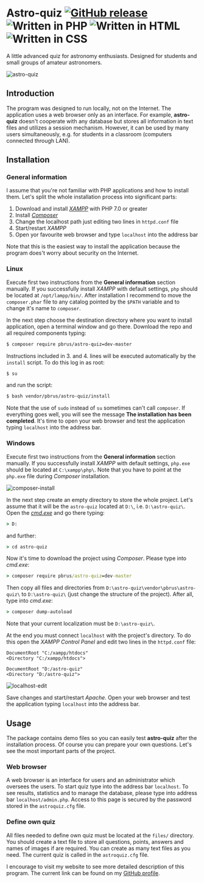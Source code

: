 # Astro-quiz [![GitHub release](http://www.astro.uni.wroc.pl/ludzie/brus/img/github/ver20170421.svg "download")](https://github.com/pbrus/astro-quiz) ![Written in PHP](http://www.astro.uni.wroc.pl/ludzie/brus/img/github/php.svg "language") ![Written in HTML](http://www.astro.uni.wroc.pl/ludzie/brus/img/github/html.svg "language") ![Written in CSS](http://www.astro.uni.wroc.pl/ludzie/brus/img/github/css.svg "language")

A little advanced quiz for astronomy enthusiasts. Designed for students and small groups of amateur astronomers.

![astro-quiz](http://www.astro.uni.wroc.pl/ludzie/brus/img/github/astro-quiz.gif)

## Introduction

The program was designed to run locally, not on the Internet. The application uses a web browser only as an interface. For example, **astro-quiz** doesn't cooperate with any database but stores all information in text files and utilizes a session mechanism. However, it can be used by many users simultaneously, e.g. for students in a classroom (computers connected through LAN).

## Installation

### General information

I assume that you're not familiar with PHP applications and how to install them. Let's split the whole installation process into significant parts:
1. Download and install [*XAMPP*](https://www.apachefriends.org/download.html) with PHP 7.0 or greater
2. Install [*Composer*](https://getcomposer.org/download/)
3. Change the localhost path just editing two lines in `httpd.conf` file
4. Start/restart *XAMPP*
5. Open yor favourite web browser and type `localhost` into the address bar

Note that this is the easiest way to install the application because the program does't worry about security on the Internet.

### Linux

Execute first two instructions from the **General information** section manually. If you successfully install *XAMPP* with default settings, `php` should be located at `/opt/lampp/bin/`. After installation I recommend to move the `composer.phar` file to any catalog pointed by the `$PATH` variable and to change it's name to `composer`.

In the next step choose the destination directory where you want to install application, open a terminal window and go there. Download the repo and all required components typing:
```bash
$ composer require pbrus/astro-quiz=dev-master
```
Instructions included in 3. and 4. lines will be executed automatically by the `install` script. To do this log in as root:
```bash
$ su
```
and run the script:
```bash
$ bash vendor/pbrus/astro-quiz/install
```
Note that the use of `sudo` instead of `su` sometimes can't call `composer`. If everything goes well, you will see the message **The installation has been completed**. It's time to open your web browser and test the application typing `localhost` into the address bar.

### Windows

Execute first two instructions from the **General information** section manually. If you successfully install *XAMPP* with default settings, `php.exe` should be located at `C:\xampp\php\`. Note that you have to point at the `php.exe` file during *Composer* installation.

![composer-install](http://www.astro.uni.wroc.pl/ludzie/brus/img/github/composer-install.png)

In the next step create an empty directory to store the whole project. Let's assume that it will be the `astro-quiz` located at `D:\`, i.e. `D:\astro-quiz\`. Open the [*cmd.exe*](https://en.wikipedia.org/wiki/Cmd.exe) and go there typing:
```cmd
> D:
```
and further:
```cmd
> cd astro-quiz
```
Now it's time to download the project using *Composer*. Please type into *cmd.exe*:
```cmd
> composer require pbrus/astro-quiz=dev-master
```
Then copy all files and directories from `D:\astro-quiz\vendor\pbrus\astro-quiz\` to `D:\astro-quiz\` (just change the structure of the project). After all, type into *cmd.exe*:
```cmd
> composer dump-autoload
```
Note that your current localization must be `D:\astro-quiz\`.

At the end you must connect `localhost` with the project's directory. To do this open the *XAMPP Control Panel* and edit two lines in the `httpd.conf` file:
```
DocumentRoot "C:/xampp/htdocs"
<Directory "C:/xampp/htdocs">
```
```
DocumentRoot "D:/astro-quiz"
<Directory "D:/astro-quiz">
```

![localhost-edit](http://www.astro.uni.wroc.pl/ludzie/brus/img/github/localhost-edit.png)

Save changes and start/restart *Apache*. Open your web browser and test the application typing `localhost` into the address bar.

## Usage

The package contains demo files so you can easily test **astro-quiz** after the installation process. Of course you can prepare your own questions. Let's see the most important parts of the project.

### Web browser

A web browser is an interface for users and an administrator which oversees the users. To start quiz type into the address bar `localhost`. To see results, statistics and to manage the database, please type into address bar `localhost/admin.php`. Access to this page is secured by the password stored in the `astroquiz.cfg` file.

### Define own quiz

All files needed to define own quiz must be located at the `files/` directory. You should create a text file to store all questions, points, answers and names of images if are required. You can create as many text files as you need. The current quiz is called in the `astroquiz.cfg` file.

I encourage to visit my website to see more detailed description of this program. The current link can be found on my [GitHub profile](https://github.com/pbrus).
